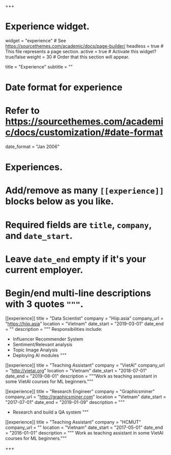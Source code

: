 +++
# Experience widget.
widget = "experience"  # See https://sourcethemes.com/academic/docs/page-builder/
headless = true  # This file represents a page section.
active = true  # Activate this widget? true/false
weight = 30  # Order that this section will appear.

title = "Experience"
subtitle = ""

# Date format for experience
#   Refer to https://sourcethemes.com/academic/docs/customization/#date-format
date_format = "Jan 2006"

# Experiences.
#   Add/remove as many `[[experience]]` blocks below as you like.
#   Required fields are `title`, `company`, and `date_start`.
#   Leave `date_end` empty if it's your current employer.
#   Begin/end multi-line descriptions with 3 quotes `"""`.
[[experience]]
  title = "Data Scientist"
  company = "Hiip.asia"
  company_url = "https://hiip.asia"
  location = "Vietnam"
  date_start = "2019-03-01"
  date_end = ""
  description = """
  Responsibilities include:

  * Influencer Recommender System
  * Sentiment/Relevant analysis
  * Topic Image Analysis
  * Deploying AI modules
  """

[[experience]]
  title = "Teaching Assistant"
  company = "VietAI"
  company_url = "http://vietai.org"
  location = "Vietnam"
  date_start = "2018-07-01"
  date_end = "2019-08-01"
  description = """Work as teaching assistant in some VietAI courses for ML beginners."""

[[experience]]
  title = "Research Engineer"
  company = "Graphicsminer"
  company_url = "http://graphicsminer.com"
  location = "Vietnam"
  date_start = "2017-07-01"
  date_end = "2019-01-09"
  description = """
  * Research and build a QA system
  """

[[experience]]
  title = "Teaching Assistant"
  company = "HCMUT"
  company_url = ""
  location = "Vietnam"
  date_start = "2017-05-01"
  date_end = "2016-01-01"
  description = """
  Work as teaching assistant in some VietAI courses for ML beginners."""


+++
